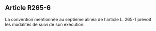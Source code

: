 ## Article R265-6

La convention mentionnée au septième alinéa de l'article L. 265-1 prévoit les modalités de suivi de son
exécution.

